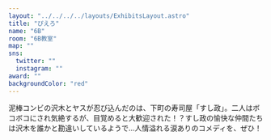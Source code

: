 ```yaml
---
layout: "../../../../layouts/ExhibitsLayout.astro"
title: "ぴえろ"
name: "6B"
room: "6B教室"
map: ""
sns:
  twitter: ""
  instagram: ""
award: ""
backgroundColor: "red"
---
```


泥棒コンビの沢木とヤスが忍び込んだのは、下町の寿司屋「すし政」。二人はボコボコにされ気絶するが、目覚めると大歓迎された！？すし政の愉快な仲間たちは沢木を誰かと勘違いしているようで…人情溢れる涙ありのコメディを、ぜひ！
